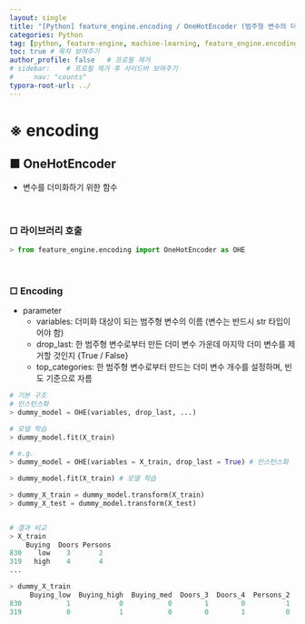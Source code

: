 ```yaml
---
layout: single
title: "[Python] feature_engine.encoding / OneHotEncoder (범주형 변수의 더미화)"
categories: Python
tag: [python, feature-engine, machine-learning, feature_engine.encoding, one-hot-encoder]
toc: true # 목차 보여주기
author_profile: false   # 프로필 제거
# sidebar:    # 프로필 제거 후 사이드바 보여주기
#     nav: "counts"
typora-root-url: ../
---
```


# ※ encoding

## ■ OneHotEncoder
- 변수를 더미화하기 위한 함수

<br>

### □ 라이브러리 호출

```py
> from feature_engine.encoding import OneHotEncoder as OHE
```

<br>

### □ Encoding
- parameter
  - variables: 더미화 대상이 되는 범주형 변수의 이름 (변수는 반드시 str 타입이어야 함)
  - drop_last: 한 범주형 변수로부터 만든 더미 변수 가운데 마지막 더미 변수를 제거할 것인지 {True / False}
  - top_categories: 한 범주형 변수로부터 만드는 더미 변수 개수를 설정하며, 빈도 기준으로 자름

```py
# 기본 구조
# 인스턴스화
> dummy_model = OHE(variables, drop_last, ...)

# 모델 학습
> dummy_model.fit(X_train)
```

```py
# e.g.
> dummy_model = OHE(variables = X_train, drop_last = True) # 인스턴스화

> dummy_model.fit(X_train) # 모델 학습

> dummy_X_train = dummy_model.transform(X_train)
> dummy_X_test = dummy_model.transform(X_test)


# 결과 비교
> X_train
    Buying  Doors Persons
830    low    3       2
319   high    4       4
...

> dummy_X_train
     Buying_low  Buying_high  Buying_med  Doors_3  Doors_4  Persons_2
830           1            0           0        1        0          1
319           0            1           0        0        1          0
```